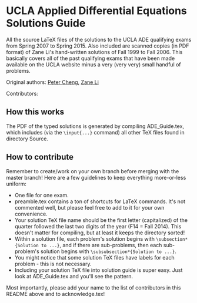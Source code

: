 # UCLA Applied Differential Equations Solutions Guide

All the source LaTeX files of the solutions to the UCLA ADE qualifying exams from Spring 2007 to Spring 2015. Also included are scanned copies (in PDF format) of Zane Li's hand-written solutions of Fall 1999 to Fall 2006. This basically covers all of the past qualifying exams that have been made available on the UCLA website minus a very (very very) small handful of problems. 

Original authors: [Peter Cheng](http://www.math.ucla.edu/~pcheng17), [Zane Li](http://www.math.ucla.edu/~zkli)

Contributors: 

## How this works

The PDF of the typed solutions is generated by compiling ADE_Guide.tex, which includes (via the `\input{...}` command) all other TeX files found in directory Source. 

## How to contribute 

Remember to create/work on your own branch before merging with the master branch! Here are a few guidelines to keep everything more-or-less uniform:

* One file for one exam.
* preamble.tex contains a ton of shortcuts for LaTeX commands. It's not commented well, but please feel free to add to it for your own convenience.
* Your solution TeX file name should be the first letter (capitalized) of the quarter followed the last two digits of the year (F14 = Fall 2014). This doesn't matter for compiling, but at least it keeps the directory sorted! 
* Within a solution file, each problem's solution begins with `\subsection*{Solution to ...}`, and if there are sub-problems, then each sub-problem's solution begins with `\subsubsection*{Solution to ...}`.
* You might notice that some solution TeX files have labels for each problem - this is not necessary.
* Including your solution TeX file into solution guide is super easy. Just look at ADE_Guide.tex and you'll see the pattern.

Most importantly, please add your name to the list of contributors in this README above and to acknowledge.tex! 